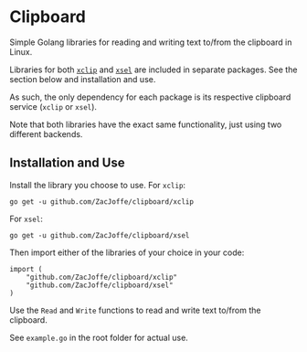 # Clipboard
Simple Golang libraries for reading and writing text to/from the clipboard in Linux.

Libraries for both [`xclip`](https://github.com/astrand/xclip) and [`xsel`](https://github.com/kfish/xsel) are included in separate packages. See the section below and installation and use.

As such, the only dependency for each package is its respective clipboard service (`xclip` or `xsel`).

Note that both libraries have the exact same functionality, just using two different backends.

## Installation and Use
Install the library you choose to use. For `xclip`:
```
go get -u github.com/ZacJoffe/clipboard/xclip
```

For `xsel`:
```
go get -u github.com/ZacJoffe/clipboard/xsel
```

Then import either of the libraries of your choice in your code:
```
import (
    "github.com/ZacJoffe/clipboard/xclip"
    "github.com/ZacJoffe/clipboard/xsel"
)
```

Use the `Read` and `Write` functions to read and write text to/from the clipboard.

See `example.go` in the root folder for actual use.